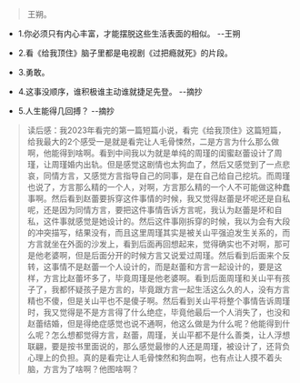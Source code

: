 >王朔。

- 1.你必须只有内心丰富，才能摆脱这些生活表面的相似。 --王朔

- 2.看《给我顶住》脑子里都是电视剧《过把瘾就死》的片段。

- 3.勇敢。

- 4.这事没顺序，谁积极谁主动谁就捷足先登。 --摘抄

- 5.人生能得几回搏？ --摘抄



>读后感：我2023年看完的第一篇短篇小说，看完《给我顶住》这篇短篇，给我最大的2个感受一是就是看完让人毛骨悚然，二是方言为什么那么做啊，他能得到啥啊。看到中间我以为就是单纯的周瑾的闺蜜赵蕾设计了周瑾，让周瑾婚内出轨。但是感觉这剧情也太狗血了，然后又感觉到了一点悲哀，同情方言，又感觉方言指导自己的同事，是在自己给自己挖坑。而周瑾也说了，方言那么精的一个人，对啊，方言那么精的一个人不可能做这种蠢事啊。然后看到赵蕾要拆穿这件事情的时候，我又觉得赵蕾是坏呢还是自私呢，还是因为同情方言，要把这件事情告诉方言呢，我认为赵蕾是坏和自私，这件事就感觉是她设计的。然后这件事刚拆穿的时候，我以为会有大段的冲突描写，结果没有，而且这里周瑾其实是被关山平强迫发生关系的，而方言就坐在外面的沙发上，看到后面再回想起来，觉得确实也不对啊，那可是他老婆啊，但是后面分开的时候方言又说爱过周瑾。然后看到后面来个反转，这事情不是赵蕾一个人设计的，而是赵蕾和方言一起设计的，要是这样，方言比赵蕾坏多了，毕竟周瑾是他老婆啊。看到后面周瑾和关山平有孩子了，我都怀疑孩子是方言的，毕竟跟方言一起生活这么久的人，没有方言精也不傻，但是关山平也不是傻子啊。然后看到关山平将整个事情告诉周瑾时，我又觉得是不是方言得了什么绝症，毕竟他最后一个人消失了，也没和赵蕾结婚，但是得绝症感觉也说不通啊，他这么做是为什么呢？他能得到什么呢？怎么想都觉得方言，赵蕾，周瑾，关山平都不是什么善类，让人浮想联翩，要是按书里面说的，那么感觉最惨的人还是周瑾，被设计了，还背负心理上的负担。真的是看完让人毛骨悚然和狗血啊，也有点让人摸不着头脑，方言为了啥啊？他图啥啊？
